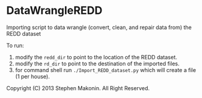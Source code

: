 # DataWrangleREDD

Importing script to data wrangle (convert, clean, and repair data from) the REDD dataset

To run:

1. modify the ```redd_dir``` to point to the location of the REDD dataset.
2. modify the ```rd_dir``` to point to the destination of the imported files.
3. for command shell run ```./Import_REDD_dataset.py``` which will create a file (1 per house).

Copyright (C) 2013 Stephen Makonin. All Right Reserved.
